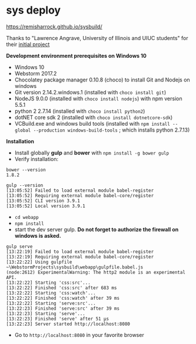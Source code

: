 sys deploy
===========

https://remisharrock.github.io/sysbuild/

Thanks to "Lawrence Angrave, University of Illinois and UIUC students" for their [initial project](https://github.com/cs-education/sysbuild/)

**Development environment prerequisites on Windows 10**

- Windows 10
- Webstorm 2017.2
- Chocolatey package manager 0.10.8 (choco) to install Git and Nodejs on windows
- Git version 2.14.2.windows.1 (installed with `choco install git`)
- NodeJS 9.0.0 (installed with `choco install nodejs`) with npm version 5.5.1
- python 2 2.7.14 (installed with `choco install python2`)
- dotNET core sdk 2 (installed with `choco install dotnetcore-sdk`)
- VCBuild.exe and windows build tools (installed with `npm install --global --production windows-build-tools` ; which installs python 2.7.13)

**Installation**

- Install globally **gulp** and **bower** with `npm install -g bower gulp`
- Verify installation:  
```
bower --version
1.8.2
```
```
gulp --version
[13:05:52] Failed to load external module babel-register
[13:05:52] Requiring external module babel-core/register
[13:05:52] CLI version 3.9.1
[13:05:52] Local version 3.9.1
```

- `cd webapp`
- `npm install`
- start the dev server gulp. **Do not forget to authorize the firewall on windows is asked.**
```
gulp serve
[13:22:19] Failed to load external module babel-register
[13:22:19] Requiring external module babel-core/register
[13:22:22] Using gulpfile ~\WebstormProjects\sysbuild\webapp\gulpfile.babel.js
(node:2612) ExperimentalWarning: The http2 module is an experimental API.
[13:22:22] Starting 'css:src'...
[13:22:22] Finished 'css:src' after 683 ms
[13:22:22] Starting 'css:watch'...
[13:22:22] Finished 'css:watch' after 39 ms
[13:22:22] Starting 'serve:src'...
[13:22:23] Finished 'serve:src' after 39 ms
[13:22:23] Starting 'serve'...
[13:22:23] Finished 'serve' after 51 μs
[13:22:23] Server started http://localhost:8080
```
- Go to `http://localhost:8080` in your favorite browser

 

